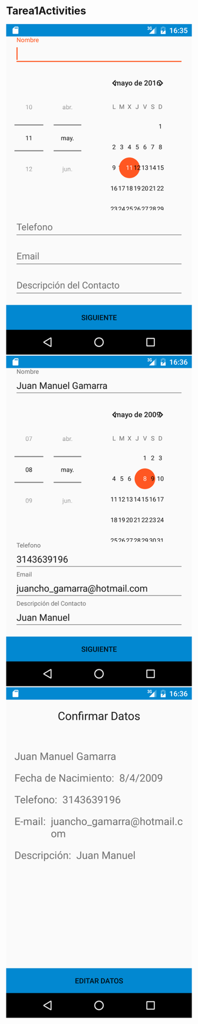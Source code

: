 # Tarea1Activities
![Alt text](https://github.com/jumagaflo/Tarea1Activities/blob/master/Pantallazo1.png)
![Alt text](https://github.com/jumagaflo/Tarea1Activities/blob/master/Pantallazo2.png)
![Alt text](https://github.com/jumagaflo/Tarea1Activities/blob/master/Pantallazo3.png)
